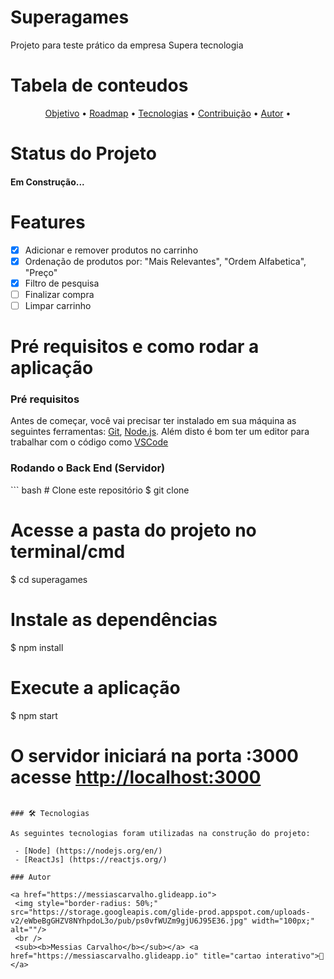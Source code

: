 <h1>Superagames</h1>
<p>Projeto para teste prático da empresa Supera tecnologia</p>

Tabela de conteudos
================

<p align="center">
    <a href="#objetivo">Objetivo</a> •
    <a href="#roadmap">Roadmap</a> •
    <a href="#tecnologia">Tecnologias</a> •
    <a href="#contribuicao">Contribuição</a> •
    <a href="#autor">Autor</a> •
</p>

Status do Projeto
==============

<h4>
    Em Construção...
</h4>

Features
======

 - [x] Adicionar e remover produtos no carrinho
 - [x] Ordenação de produtos por: "Mais Relevantes", "Ordem Alfabetica", "Preço"
 - [x] Filtro de pesquisa
 - [ ] Finalizar compra
 - [ ] Limpar carrinho

Pré requisitos e como rodar a aplicação
===================================

<h3>Pré requisitos</h3>
<p>Antes de começar, você vai precisar ter instalado em sua máquina as seguintes ferramentas:
<a href="https://git-scm.com">Git</a>, <a href="https://nodejs.org/en/">Node.js</a>. 
Além disto é bom ter um editor para trabalhar com o código como <a href="https://code.visualstudio.com/">VSCode</a></p>

<h3>Rodando o Back End (Servidor)</h3>
``` bash
# Clone este repositório
$ git clone <https://github.com/JMessiasCarvalho/superagames.git>

# Acesse a pasta do projeto no terminal/cmd
$ cd superagames

# Instale as dependências
$ npm install

# Execute a aplicação
$ npm start

# O servidor iniciará na porta :3000 acesse <http://localhost:3000>
```

### 🛠 Tecnologias

As seguintes tecnologias foram utilizadas na construção do projeto:

 - [Node] (https://nodejs.org/en/)
 - [ReactJs] (https://reactjs.org/)

### Autor

<a href="https://messiascarvalho.glideapp.io">
 <img style="border-radius: 50%;" src="https://storage.googleapis.com/glide-prod.appspot.com/uploads-v2/eWbeBgGHZV8NYhpdoL3o/pub/ps0vfWUZm9gjU6J95E36.jpg" width="100px;" alt=""/>
 <br />
 <sub><b>Messias Carvalho</b></sub></a> <a href="https://messiascarvalho.glideapp.io" title="cartao interativo">🚀</a>
